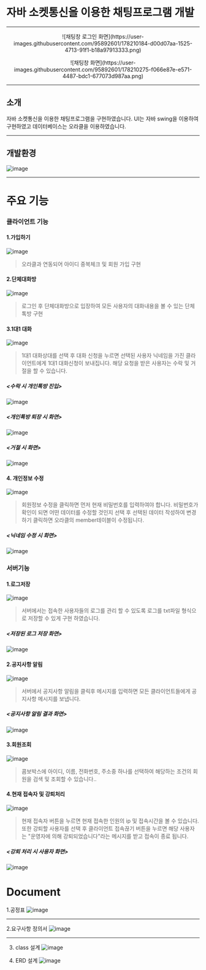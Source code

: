 # 자바 소켓통신을 이용한 채팅프로그램 개발
----------------------

<p align="center">![채팅창 로그인 화면](https://user-images.githubusercontent.com/95892601/178210184-d00d07aa-1525-4713-91f1-b18a97913333.png)</p>
<p align="center">![채팅창 화면](https://user-images.githubusercontent.com/95892601/178210275-f066e87e-e571-4487-bdc1-677073d987aa.png)</p>

----------------------

## 소개
자바 소켓통신을 이용한 채팅프로그램을 구현하였습니다.
UI는 자바 swing을 이용하여 구현하였고 데이터베이스는 오라클을 이용하였습니다.

----------------------

## 개발환경
![image](https://user-images.githubusercontent.com/95892601/178211276-5a86ae48-e39d-46f5-a5f9-e7917aa1c163.png)

----------------------

# 주요 기능

### 클라이언트 기능

#### 1.가입하기


![image](https://user-images.githubusercontent.com/95892601/178213284-61b29003-c041-4710-a4aa-1b75ed626d98.png)


>오라클과 연동되어 아이디 중복체크 및 회원 가입 구현


#### 2.단체대화방


![image](https://user-images.githubusercontent.com/95892601/178213857-3ccf624b-6ec4-4c7c-a4a0-ade2d1a5c9b0.png)


>로그인 후 단체대화방으로 입장하여 모든 사용자의 대화내용을 볼 수 있는 단체톡방 구현


#### 3.1대1 대화


![image](https://user-images.githubusercontent.com/95892601/178214162-b2fb082e-e15d-4682-925f-0132201eb5fc.png)


>1대1 대화상대를 선택 후 대화 신청을 누르면 선택된 사용자 닉네임을 가진 클라이언트에게 1대1 대화신청이 보내집니다.
해당 요청을 받은 사용자는 수락 및 거절을 할 수 있습니다.


##### <수락 시 개인톡방 진입>


![image](https://user-images.githubusercontent.com/95892601/178214438-6b2c369e-33ed-4628-8a8b-8a744c0fb85f.png)


##### <개인톡방 퇴장 시 화면>


![image](https://user-images.githubusercontent.com/95892601/178214576-76979629-563b-4684-86f1-ea2c58ae3c17.png)



##### <거절 시 화면>

![image](https://user-images.githubusercontent.com/95892601/178214616-52530c01-88f4-4a7f-a366-385976747701.png)


#### 4. 개인정보 수정


![image](https://user-images.githubusercontent.com/95892601/178216200-b54363f8-7fa5-46bf-b4bc-c71b333bb875.png)


>회원정보 수정을 클릭하면 먼저 현재 비밀번호를 입력하여야 합니다.
>비밀번호가 확인이 되면 어떤 데이터를 수정할 것인지 선택 후 선택된 데이터 작성하여 변경하기 클릭하면 오라클의 member테이블이 수정됩니다.


##### <닉네임 수정 시 화면> 


![image](https://user-images.githubusercontent.com/95892601/178216708-2f3de7d8-28ed-4629-ac90-629897d3b263.png)


### 서버기능

#### 1.로그저장


![image](https://user-images.githubusercontent.com/95892601/178218222-98b6ab70-ef1e-4483-8695-cf338d8ae976.png)


>서버에서는 접속한 사용자들의 로그를 관리 할 수 있도록 로그를 txt파일 형식으로 저장할 수 있게 구현 하였습니다.

##### <저장된 로그 저장 화면>


![image](https://user-images.githubusercontent.com/95892601/178218569-10198cec-aaa0-488a-aa0a-469875e21373.png)

#### 2.공지사항 알림

![image](https://user-images.githubusercontent.com/95892601/178218849-815f4cca-efd3-4258-a313-818e66dad927.png)


> 서버에서 공지사항 알림을 클릭후 메시지를 입력하면 모든 클라이언트들에게 공지사항 메시지를 보냅니다.


##### <공지사항 알림 결과 화면>


![image](https://user-images.githubusercontent.com/95892601/178219059-14af50ec-2769-4793-99ca-f790298225ac.png)


#### 3.회원조회

![image](https://user-images.githubusercontent.com/95892601/178219462-5b9758b2-35f5-4160-b844-aadcb7ef9c8d.png)


>콤보박스에 아이디, 이름, 전화번호, 주소중 하나를 선택하여 해당하는 조건의 회원을 검색 및 조회할 수 있습니다..


#### 4.현재 접속자 및 강퇴처리

![image](https://user-images.githubusercontent.com/95892601/178219708-d4340f7f-03e9-42e4-af99-bbf9a333dd81.png)


>현재 접속자 버튼을 누르면 현재 접속한 인원의 ip 및 접속시간을 볼 수 있습니다.
>또한 강퇴할 사용자를 선택 후 클라이언트 접속끊기 버튼을 누르면 해당 사용자는 "운영자에 의해 강퇴되었습니다"라는 메시지를 받고 접속이 종료 됩니다.


##### <강퇴 처리 시 사용자 화면>


![image](https://user-images.githubusercontent.com/95892601/178220009-4ebd38f6-754a-4bf5-b536-fdaef92af836.png)




# Document

1.공정표
![image](https://user-images.githubusercontent.com/95892601/178211340-61e3afbb-749e-4bac-a3aa-60511ef0d812.png)

----------------------

2.요구사항 정의서
![image](https://user-images.githubusercontent.com/95892601/178211438-6ffd5c3e-8883-4110-b857-ab11ec72cc72.png)

----------------------
3. class 설계
![image](https://user-images.githubusercontent.com/95892601/178212599-c37feb03-7b84-4aa9-8be9-2323ec38cee7.png)

4. ERD 설계
![image](https://user-images.githubusercontent.com/95892601/178212773-419ac6fd-be14-4b01-80df-c76660b1437a.png)


